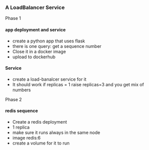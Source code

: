 ### A LoadBalancer Service

Phase 1

#### app deployment and service
- create a python app that uses flask
- there is one query: get a sequence number
- Close it in a docker image
- upload to dockerhub

#### Service
- create a load-banalcer service for it
- It should work if replicas = 1
  raise replicas=3 and you get mix of numbers

Phase 2

#### redis sequence
- Create a redis deployment
- 1 replica
- make sure it runs always in the same node
- image  redis:6
- create a volume for it to run